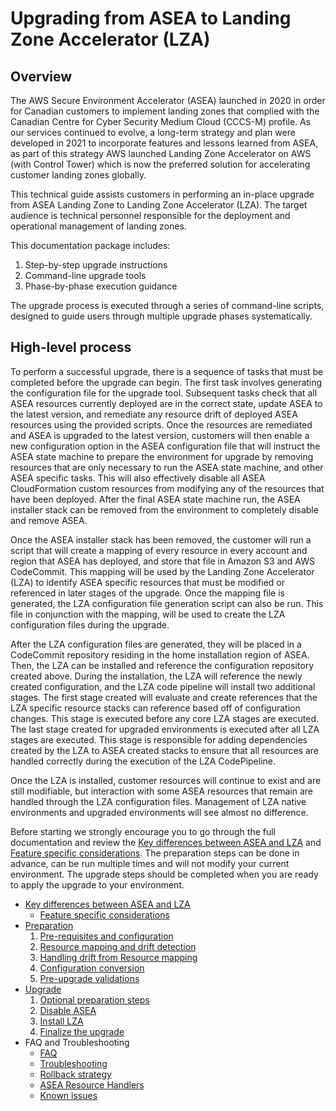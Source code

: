 # Upgrading from ASEA to Landing Zone Accelerator (LZA)

## Overview

The AWS Secure Environment Accelerator (ASEA) launched in 2020 in order for Canadian customers to implement landing zones that complied with the Canadian Centre for Cyber Security Medium Cloud (CCCS-M) profile. As our services continued to evolve, a long-term strategy and plan were developed in 2021 to incorporate features and lessons learned from ASEA, as part of this strategy AWS launched Landing Zone Accelerator on AWS (with Control Tower) which is now the preferred solution for accelerating customer landing zones globally.

This technical guide assists customers in performing an in-place upgrade from ASEA Landing Zone to Landing Zone Accelerator (LZA). The target audience is technical personnel responsible for the deployment and operational management of landing zones.

This documentation package includes:

1. Step-by-step upgrade instructions
2. Command-line upgrade tools
3. Phase-by-phase execution guidance

The upgrade process is executed through a series of command-line scripts, designed to guide users through multiple upgrade phases systematically.

## High-level process

To perform a successful upgrade, there is a sequence of tasks that must be completed before the upgrade can begin. The first task involves generating the configuration file for the upgrade tool. Subsequent tasks check that all ASEA resources currently deployed are in the correct state, update ASEA to the latest version, and remediate any resource drift of deployed ASEA resources using the provided scripts. Once the resources are remediated and ASEA is upgraded to the latest version, customers will then enable a new configuration option in the ASEA configuration file that will instruct the ASEA state machine to prepare the environment for upgrade by removing resources that are only necessary to run the ASEA state machine, and other ASEA specific tasks. This will also effectively disable all ASEA CloudFormation custom resources from modifying any of the resources that have been deployed. After the final ASEA state machine run, the ASEA installer stack can be removed from the environment to completely disable and remove ASEA.

Once the ASEA installer stack has been removed, the customer will run a script that will create a mapping of every resource in every account and region that ASEA has deployed, and store that file in Amazon S3 and AWS CodeCommit. This mapping will be used by the Landing Zone Accelerator (LZA) to identify ASEA specific resources that must be modified or referenced in later stages of the upgrade. Once the mapping file is generated, the LZA configuration file generation script can also be run. This file in conjunction with the mapping, will be used to create the LZA configuration files during the upgrade.

After the LZA configuration files are generated, they will be placed in a CodeCommit repository residing in the home installation region of ASEA. Then, the LZA can be installed and reference the configuration repository created above. During the installation, the LZA will reference the newly created configuration, and the LZA code pipeline will install two additional stages. The first stage created will evaluate and create references that the LZA specific resource stacks can reference based off of configuration changes. This stage is executed before any core LZA stages are executed. The last stage created for upgraded environments is executed after all LZA stages are executed. This stage is responsible for adding dependencies created by the LZA to ASEA created stacks to ensure that all resources are handled correctly during the execution of the LZA CodePipeline.

Once the LZA is installed, customer resources will continue to exist and are still modifiable, but interaction with some ASEA resources that remain are handled through the LZA configuration files. Management of LZA native environments and upgraded environments will see almost no difference.

Before starting we strongly encourage you to go through the full documentation and review the [Key differences between ASEA and LZA](./comparison/index.md) and [Feature specific considerations](./comparison/feature-specific-considerations.md). The preparation steps can be done in advance, can be run multiple times and will not modify your current environment. The upgrade steps should be completed when you are ready to apply the upgrade to your environment.

- [Key differences between ASEA and LZA](./comparison/index.md)
    - [Feature specific considerations](./comparison/feature-specific-considerations.md)
- [Preparation](./preparation/index.md)
    1. [Pre-requisites and configuration](./preparation/prereq-config.md)
    2. [Resource mapping and drift detection](./preparation/resource-mapping-drift-detection.md)
    3. [Handling drift from Resource mapping](./preparation/drift-handling.md)
    4. [Configuration conversion](./preparation/configuration-conversion.md)
    5. [Pre-upgrade validations](./preparation/validation.md)
- [Upgrade](./upgrade/index.md)
    1. [Optional preparation steps](./upgrade/optional-steps.md)
    2. [Disable ASEA](./upgrade/disable-asea.md)
    3. [Install LZA](./upgrade/install-lza.md)
    4. [Finalize the upgrade](./upgrade/finalize.md)
- FAQ and Troubleshooting
    - [FAQ](./faq.md)
    - [Troubleshooting](./troubleshooting.md)
    - [Rollback strategy](./rollback.md)
    - [ASEA Resource Handlers](./asea-resource-handlers.md)
    - [Known issues](./known-issues.md)
